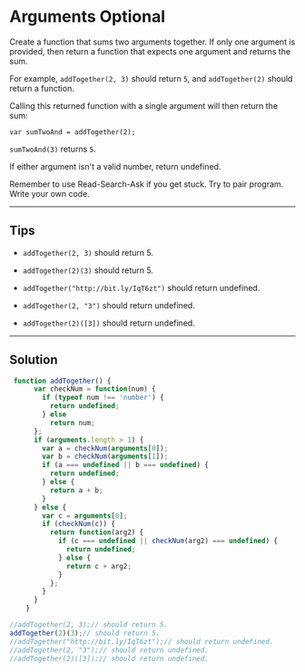 # Arguments Optional

Create a function that sums two arguments together. If only one argument is provided, then return a function that expects one argument and returns the sum.

For example, `addTogether(2, 3)` should return `5`, and `addTogether(2)` should return a function.

Calling this returned function with a single argument will then return the sum:

```JS
var sumTwoAnd = addTogether(2);
```

`sumTwoAnd(3)` returns `5`.

If either argument isn't a valid number, return undefined.

Remember to use Read-Search-Ask if you get stuck. Try to pair program. Write your own code.

---

## Tips

- `addTogether(2, 3)` should return 5.

- `addTogether(2)(3)` should return 5.

- `addTogether("http://bit.ly/IqT6zt")` should return undefined.

- `addTogether(2, "3")` should return undefined.

- `addTogether(2)([3])` should return undefined.

---

## Solution

```js
 function addTogether() {
      var checkNum = function(num) {
        if (typeof num !== 'number') {
          return undefined;
        } else
          return num;
      };
      if (arguments.length > 1) {
        var a = checkNum(arguments[0]);
        var b = checkNum(arguments[1]);
        if (a === undefined || b === undefined) {
          return undefined;
        } else {
          return a + b;
        }
      } else {
        var c = arguments[0];
        if (checkNum(c)) {
          return function(arg2) {
            if (c === undefined || checkNum(arg2) === undefined) {
              return undefined;
            } else {
              return c + arg2;
            }
          };
        }
      }
    }

//addTogether(2, 3);// should return 5.
addTogether(2)(3);// should return 5.
//addTogether("http://bit.ly/IqT6zt");// should return undefined.
//addTogether(2, "3");// should return undefined.
//addTogether(2)([3]);// should return undefined.
```